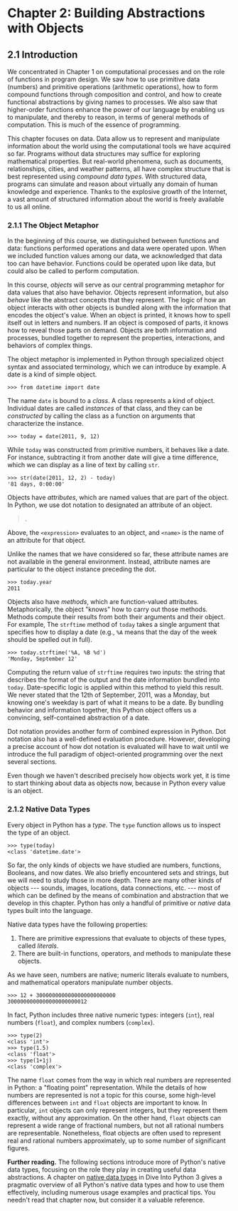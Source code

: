 
# Chapter 2: Building Abstractions with Objects

## 2.1 Introduction

We concentrated in Chapter 1 on computational processes and on the role of functions in program design. We saw how to use primitive data (numbers) and primitive operations (arithmetic operations), how to form compound functions through composition and control, and how to create functional abstractions by giving names to processes. We also saw that higher-order functions enhance the power of our language by enabling us to manipulate, and thereby to reason, in terms of general methods of computation. This is much of the essence of programming.

This chapter focuses on data. Data allow us to represent and manipulate information about the world using the computational tools we have acquired so far. Programs without data structures may suffice for exploring mathematical properties. But real-world phenomena, such as documents, relationships, cities, and weather patterns, all have complex structure that is best represented using *compound data types*. With structured data, programs can simulate and reason about virtually any domain of human knowledge and experience. Thanks to the explosive growth of the Internet, a vast amount of structured information about the world is freely available to us all online.

### 2.1.1 The Object Metaphor

In the beginning of this course, we distinguished between functions and data: functions performed operations and data were operated upon. When we included function values among our data, we acknowledged that data too can have behavior. Functions could be operated upon like data, but could also be called to perform computation.

In this course, *objects* will serve as our central programming metaphor for data values that also have behavior. Objects represent information, but also *behave* like the abstract concepts that they represent. The logic of how an object interacts with other objects is bundled along with the information that encodes the object's value. When an object is printed, it knows how to spell itself out in letters and numbers. If an object is composed of parts, it knows how to reveal those parts on demand. Objects are both information and processes, bundled together to represent the properties, interactions, and behaviors of complex things.

The object metaphor is implemented in Python through specialized object syntax and associated terminology, which we can introduce by example. A date is a kind of simple object.

```
>>> from datetime import date
```

The name `date` is bound to a *class*. A class represents a kind of object. Individual dates are called *instances* of that class, and they can be *constructed* by calling the class as a function on arguments that characterize the instance.

```
>>> today = date(2011, 9, 12)
```

While `today` was constructed from primitive numbers, it behaves like a date. For instance, subtracting it from another date will give a time difference, which we can display as a line of text by calling `str`.

```
>>> str(date(2011, 12, 2) - today)
'81 days, 0:00:00'
```

Objects have *attributes*, which are named values that are part of the object. In Python, we use dot notation to designated an attribute of an object.

> <expression> . <name>

Above, the `<expression>` evaluates to an object, and `<name>` is the name of an attribute for that object.

Unlike the names that we have considered so far, these attribute names are not available in the general environment. Instead, attribute names are particular to the object instance preceding the dot.

```
>>> today.year
2011
```

Objects also have *methods*, which are function-valued attributes. Metaphorically, the object "knows" how to carry out those methods. Methods compute their results from both their arguments and their object. For example, The `strftime` method of `today` takes a single argument that specifies how to display a date (e.g., `%A` means that the day of the week should be spelled out in full).

```
>>> today.strftime('%A, %B %d')
'Monday, September 12'
```

Computing the return value of `strftime` requires two inputs: the string that describes the format of the output and the date information bundled into `today`. Date-specific logic is applied within this method to yield this result. We never stated that the 12th of September, 2011, was a Monday, but knowing one's weekday is part of what it means to be a date. By bundling behavior and information together, this Python object offers us a convincing, self-contained abstraction of a date.

Dot notation provides another form of combined expression in Python. Dot notation also has a well-defined evaluation procedure. However, developing a precise account of how dot notation is evaluated will have to wait until we introduce the full paradigm of object-oriented programming over the next several sections.

Even though we haven't described precisely how objects work yet, it is time to start thinking about data as objects now, because in Python every value is an object.

### 2.1.2 Native Data Types

Every object in Python has a *type*. The `type` function allows us to inspect the type of an object.

```
>>> type(today)
<class 'datetime.date'>
```

So far, the only kinds of objects we have studied are numbers, functions, Booleans, and now dates. We also briefly encountered sets and strings, but we will need to study those in more depth. There are many other kinds of objects --- sounds, images, locations, data connections, etc. --- most of which can be defined by the means of combination and abstraction that we develop in this chapter. Python has only a handful of primitive or *native* data types built into the language.

Native data types have the following properties:

1. There are primitive expressions that evaluate to objects of these types, called *literals*.
2. There are built-in functions, operators, and methods to manipulate these objects.

As we have seen, numbers are native; numeric literals evaluate to numbers, and mathematical operators manipulate number objects.

```
>>> 12 + 3000000000000000000000000
3000000000000000000000012
```

In fact, Python includes three native numeric types: integers (`int`), real numbers (`float`), and complex numbers (`complex`).

```
>>> type(2)
<class 'int'>
>>> type(1.5)
<class 'float'>
>>> type(1+1j)
<class 'complex'>
```

The name `float` comes from the way in which real numbers are represented in Python: a "floating point" representation. While the details of how numbers are represented is not a topic for this course, some high-level differences between `int` and `float` objects are important to know. In particular, `int` objects can only represent integers, but they represent them exactly, without any approximation. On the other hand, `float` objects can represent a wide range of fractional numbers, but not all rational numbers are representable. Nonetheless, float objects are often used to represent real and rational numbers approximately, up to some number of significant figures.

**Further reading.** The following sections introduce more of Python's native data types, focusing on the role they play in creating useful data abstractions. A chapter on [native data types](http://diveintopython3.ep.io/native-datatypes.html) in Dive Into Python 3 gives a pragmatic overview of all Python's native data types and how to use them effectively, including numerous usage examples and practical tips. You needn't read that chapter now, but consider it a valuable reference.